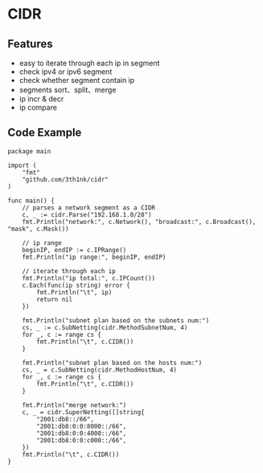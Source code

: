 # CIDR

## Features
* easy to iterate through each ip in segment
* check ipv4 or ipv6 segment
* check whether segment contain ip
* segments sort、split、merge
* ip incr & decr
* ip compare

## Code Example
```
package main

import (
	"fmt"
	"github.com/3th1nk/cidr"
)

func main() {
	// parses a network segment as a CIDR
	c, _ := cidr.Parse("192.168.1.0/28")
	fmt.Println("network:", c.Network(), "broadcast:", c.Broadcast(), "mask", c.Mask())

	// ip range
	beginIP, endIP := c.IPRange()
	fmt.Println("ip range:", beginIP, endIP)

	// iterate through each ip
	fmt.Println("ip total:", c.IPCount())
	c.Each(func(ip string) error {
		fmt.Println("\t", ip)
		return nil
	})

	fmt.Println("subnet plan based on the subnets num:")
	cs, _ := c.SubNetting(cidr.MethodSubnetNum, 4)
	for _, c := range cs {
		fmt.Println("\t", c.CIDR())
	}

	fmt.Println("subnet plan based on the hosts num:")
	cs, _ = c.SubNetting(cidr.MethodHostNum, 4)
	for _, c := range cs {
		fmt.Println("\t", c.CIDR())
	}

	fmt.Println("merge network:")
	c, _ = cidr.SuperNetting([]string{
		"2001:db8::/66",
		"2001:db8:0:0:8000::/66",
		"2001:db8:0:0:4000::/66",
		"2001:db8:0:0:c000::/66",
	})
	fmt.Println("\t", c.CIDR())
}
```